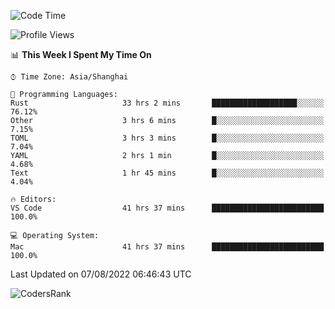<!--START_SECTION:waka-->
![Code Time](http://img.shields.io/badge/Code%20Time-1%2C595%20hrs-blue)

![Profile Views](http://img.shields.io/badge/Profile%20Views-69-blue)

📊 **This Week I Spent My Time On** 

```text
⌚︎ Time Zone: Asia/Shanghai

💬 Programming Languages: 
Rust                     33 hrs 2 mins       ███████████████████░░░░░░   76.12% 
Other                    3 hrs 6 mins        █░░░░░░░░░░░░░░░░░░░░░░░░   7.15% 
TOML                     3 hrs 3 mins        █░░░░░░░░░░░░░░░░░░░░░░░░   7.04% 
YAML                     2 hrs 1 min         █░░░░░░░░░░░░░░░░░░░░░░░░   4.68% 
Text                     1 hr 45 mins        █░░░░░░░░░░░░░░░░░░░░░░░░   4.04%

🔥 Editors: 
VS Code                  41 hrs 37 mins      █████████████████████████   100.0%

💻 Operating System: 
Mac                      41 hrs 37 mins      █████████████████████████   100.0%

```


 Last Updated on 07/08/2022 06:46:43 UTC
<!--END_SECTION:waka-->

![CodersRank](https://cr-skills-chart-widget.azurewebsites.net/api/api?username=BugenZhao&padding=16&tooltip=true&branding=false&sort-by-score=true&skills=Rust%2C%20Swift%2C%20C%2C%20TypeScript%2C%20Java%2C%20Go%2C%20Dart%2C%20C%2B%2B%2C%20Python%2C%20Assembly%2C%20Shell%2C%20Kotlin)

